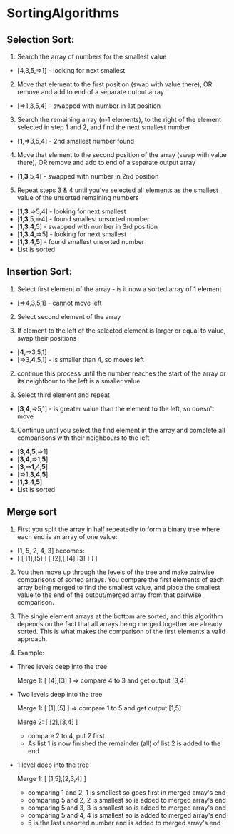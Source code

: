 # SortingAlgorithms

## Selection Sort:
1) Search the array of numbers for the smallest value

  - [4,3,5,=>1] - looking for next smallest

2) Move that element to the first position (swap with value there), OR remove and add to end of a separate output array

  - [=>1,3,5,4] - swapped with number in 1st position

3) Search the remaining array (n-1 elements), to the right of the element selected in step 1 and 2, and find the next smallest number

  - [**1**,=>3,5,4] - 2nd smallest number found

4) Move that element to the second position of the array (swap with value there), OR remove and add to end of a separate output array

  - [**1**,**3**,5,4] - swapped with number in 2nd position

5) Repeat steps 3 & 4 until you've selected all elements as the smallest value of the unsorted remaining numbers

  - [**1**,**3**,=>5,4] - looking for next smallest
  - [**1**,**3**,5,=>4] - found smallest unsorted number
  - [**1**,**3**,**4**,5] - swapped with number in 3rd position
  - [**1**,**3**,**4**,=>5] - looking for next smallest
  - [**1**,**3**,**4**,**5**] - found smallest unsorted number
  - List is sorted

## Insertion Sort:
1) Select first element of the array - is it now a sorted array of 1 element

  - [=>4,3,5,1] - cannot move left

2) Select second element of the array

  1) If element to the left of the selected element is larger or equal to value, swap their positions

  - [**4**,=>3,5,1]
  - [=>3,**4**,5,1] - is smaller than 4, so moves left

  2) continue this process until the number reaches the start of the array or its neightbour to the left is a smaller value

3) Select third element and repeat

- [**3**,**4**,=>5,1] - is greater value than the element to the left, so doesn't move

4) Continue until you select the find element in the array and complete all comparisons with their neighbours to the left

- [**3**,**4**,**5**,=>1]
- [**3**,**4**,=>1,**5**]
- [**3**,=>**1**,4,**5**]
- [=>1,**3**,**4**,**5**]
- [**1**,**3**,**4**,**5**]
- List is sorted

## Merge sort

1) First you split the array in half repeatedly to form a binary tree where each end is an array of one value:
  - [1, 5, 2, 4, 3] becomes:
  - [ [ [1],[5] ] [ [2],[ [4],[3] ] ] ]

2) You then move up through the levels of the tree and make pairwise comparisons of sorted arrays. You compare the first elements of each array being merged to find the smallest value, and place the smallest value to the end of the output/merged array from that pairwise comparison.

3) The single element arrays at the bottom are sorted, and this algorithm depends on the fact that all arrays being merged together are already sorted. This is what makes the comparison of the first elements a valid approach.

 4) Example:

  - Three levels deep into the tree

    Merge 1: [ [4],[3] ] => compare 4 to 3 and get output [3,4]

  - Two levels deep into the tree

    Merge 1: [ [1],[5] ] => compare 1 to 5 and get output [1,5]

    Merge 2: [ [2],[3,4] ]

      - compare 2 to 4, put 2 first
      - As list 1 is now finished the remainder (all) of list 2 is added to the end


  - 1 level deep into the tree

    Merge 1: [ [1,5],[2,3,4] ]

      - comparing 1 and 2, 1 is smallest so goes first in merged array's end
      - comparing 5 and 2, 2 is smallest so is added to merged array's end
      - comparing 5 and 3, 3 is smallest so is added to merged array's end
      - comparing 5 and 4, 4 is smallest so is added to merged array's end
      - 5 is the last unsorted number and is added to merged array's end
